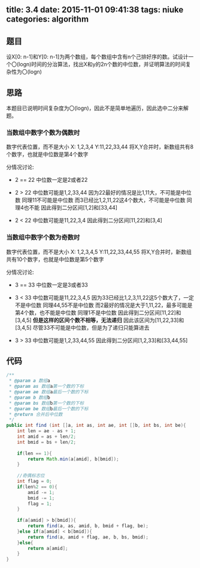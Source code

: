 title: 3.4
date: 2015-11-01 09:41:38
tags: niuke
categories: algorithm
---

## 题目
设X[0: n-1]和Y[0: n-1]为两个数组，每个数组中含有n个己排好序的数。试设计一个〇(logn)时间的分治算法，找出X和y的2n个数的中位数，并证明算法的时间复杂性为〇(logn)

## 思路
本题目已说明时间复杂度为〇(logn)，因此不是简单地遍历，因此选中二分来解题。



### 当数组中数字个数为偶数时
数字代表位置，而不是大小
  X: 1,2,3,4
  Y:11,22,33,44
 将X,Y合并时，新数组共有8个数字，也就是中位数是第4个数字
  
分情况讨论:

- 2 == 22
中位数一定是2或者22

- 2 > 22
中位数可能是1,2,33,44 
因为22最好的情况是比1,11大，不可能是中位数
同理11不可能是中位数
而3已经比1,2,11,22这4个数大，不可能是中位数
同理4也不能
因此得到二分区间[1,2]和[33,44]

- 2 < 22
中位数可能是11,22,3,4 
因此得到二分区间[11,22]和[3,4]

### 当数组中数字个数为奇数时
数字代表位置，而不是大小
  X: 1,2,3,4,5
  Y:11,22,33,44,55
  将X,Y合并时，新数组共有10个数字，也就是中位数是第5个数字
  
分情况讨论:

- 3 == 33
中位数一定是3或者33

- 3 < 33
中位数可能是11,22,3,4,5
因为33已经比1,2,3,11,22这5个数大了，一定不是中位数
同理44,55不是中位数
而2最好的情况是大于1,11,22，最多可能是第4个数，也不能是中位数
同理1不是中位数
因此得到二分区间[11,22]和[3,4,5]
**但是这样的区间个数不相等，无法递归**
因此该区间为[11,22,33]和[3,4,5]
尽管33不可能是中位数，但是为了递归只能算进去

- 3 > 33
中位数可能是1,2,33,44,55
因此得到二分区间[1,2,33]和[33,44,55]

## 代码

```java 
/**
 * @param a 数组a
 * @param as 数组a第一个数的下标
 * @param ae 数组a最后一个数的下标
 * @param b 数组b
 * @param bs 数组b第一个数的下标
 * @param be 数组b最后一个数的下标
 * @return 合并后中位数
 */
public int find (int []a, int as, int ae, int []b, int bs, int be){
	int len = ae - as + 1;
	int amid = as + len/2;
	int bmid = bs + len/2;
	
	if(len == 1){
		return Math.min(a[amid], b[bmid]);
	}
	
	//奇偶标志位
	int flag = 0;
	if(len%2 == 0){
		amid -= 1;
		bmid -= 1;
		flag = 1;
	}
	
	if(a[amid] > b[bmid]){
		return find(a, as, amid, b, bmid + flag, be);
	}else if(a[amid] < b[bmid]){
		return find(a, amid + flag, ae, b, bs, bmid);
	}else{
		return a[amid];
	}
}
```

